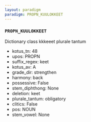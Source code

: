```yaml
---
layout: paradigm
paradigm: PROPN_KUULOKKEET
---
```

### ` PROPN_KUULOKKEET `

Dictionary class kkkeeet plurale tantum
* kotus_tn: 48
* upos: PROPN
* suffix_regex: keet
* kotus_av: A
* grade_dir: strengthen
* harmony: back
* possessive: False
* stem_diphthong: None
* deletion: keet
* plurale_tantum: obligatory
* clitics: False
* pos: NOUN
* stem_vowel: None
